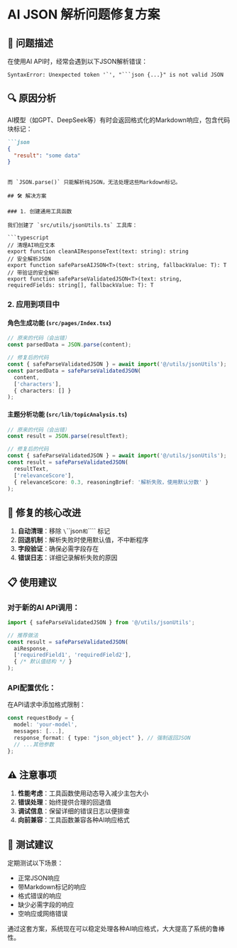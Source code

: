 # AI JSON 解析问题修复方案

## 🐛 问题描述

在使用AI API时，经常会遇到以下JSON解析错误：
```
SyntaxError: Unexpected token '`', "```json {...}" is not valid JSON
```

## 🔍 原因分析

AI模型（如GPT、DeepSeek等）有时会返回格式化的Markdown响应，包含代码块标记：

```markdown
```json
{
  "result": "some data"
}
```
```

而 `JSON.parse()` 只能解析纯JSON，无法处理这些Markdown标记。

## 🛠️ 解决方案

### 1. 创建通用工具函数

我们创建了 `src/utils/jsonUtils.ts` 工具库：

```typescript
// 清理AI响应文本
export function cleanAIResponseText(text: string): string
// 安全解析JSON
export function safeParseAIJSON<T>(text: string, fallbackValue: T): T
// 带验证的安全解析
export function safeParseValidatedJSON<T>(text: string, requiredFields: string[], fallbackValue: T): T
```

### 2. 应用到项目中

#### 角色生成功能 (`src/pages/Index.tsx`)
```typescript
// 原来的代码（会出错）
const parsedData = JSON.parse(content);

// 修复后的代码
const { safeParseValidatedJSON } = await import('@/utils/jsonUtils');
const parsedData = safeParseValidatedJSON(
  content, 
  ['characters'], 
  { characters: [] }
);
```

#### 主题分析功能 (`src/lib/topicAnalysis.ts`)
```typescript
// 原来的代码（会出错）
const result = JSON.parse(resultText);

// 修复后的代码
const { safeParseValidatedJSON } = await import('@/utils/jsonUtils');
const result = safeParseValidatedJSON(
  resultText, 
  ['relevanceScore'], 
  { relevanceScore: 0.3, reasoningBrief: '解析失败，使用默认分数' }
);
```

## 🎯 修复的核心改进

1. **自动清理**：移除 `\`\`\`json` 和 `\`\`\`` 标记
2. **回退机制**：解析失败时使用默认值，不中断程序
3. **字段验证**：确保必需字段存在
4. **错误日志**：详细记录解析失败的原因

## 📋 使用建议

### 对于新的AI API调用：

```typescript
import { safeParseValidatedJSON } from '@/utils/jsonUtils';

// 推荐做法
const result = safeParseValidatedJSON(
  aiResponse, 
  ['requiredField1', 'requiredField2'], 
  { /* 默认值结构 */ }
);
```

### API配置优化：

在API请求中添加格式限制：
```typescript
const requestBody = {
  model: 'your-model',
  messages: [...],
  response_format: { type: "json_object" }, // 强制返回JSON
  // ...其他参数
};
```

## ⚠️ 注意事项

1. **性能考虑**：工具函数使用动态导入减少主包大小
2. **错误处理**：始终提供合理的回退值
3. **调试信息**：保留详细的错误日志以便排查
4. **向前兼容**：工具函数兼容各种AI响应格式

## 🧪 测试建议

定期测试以下场景：
- 正常JSON响应
- 带Markdown标记的响应
- 格式错误的响应
- 缺少必需字段的响应
- 空响应或网络错误

通过这套方案，系统现在可以稳定处理各种AI响应格式，大大提高了系统的鲁棒性。 